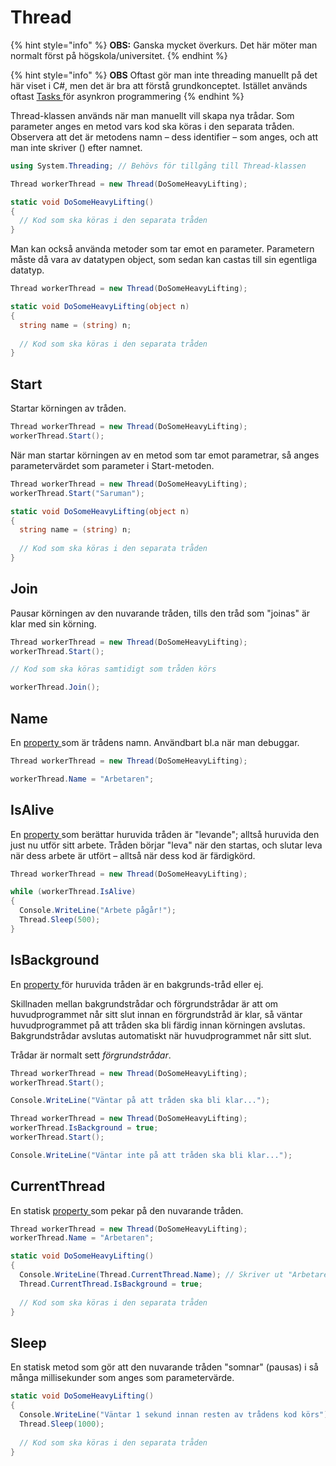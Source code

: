 # Thread

{% hint style="info" %}
**OBS:** Ganska mycket överkurs. Det här möter man normalt först på högskola/universitet.
{% endhint %}

{% hint style="info" %}
**OBS** Oftast gör man inte threading manuellt på det här viset i C#, men det är bra att förstå grundkonceptet. Istället används oftast [Tasks ](task.md)för asynkron programmering
{% endhint %}

Thread-klassen används när man manuellt vill skapa nya trådar. Som parameter anges en metod vars kod ska köras i den separata tråden. Observera att det är metodens namn – dess identifier – som anges, och att man inte skriver () efter namnet.

```csharp
using System.Threading; // Behövs för tillgång till Thread-klassen

Thread workerThread = new Thread(DoSomeHeavyLifting);

static void DoSomeHeavyLifting()
{
  // Kod som ska köras i den separata tråden
}
```

Man kan också använda metoder som tar emot en parameter. Parametern måste då vara av datatypen object, som sedan kan castas till sin egentliga datatyp.

```csharp
Thread workerThread = new Thread(DoSomeHeavyLifting);

static void DoSomeHeavyLifting(object n)
{
  string name = (string) n;
  
  // Kod som ska köras i den separata tråden
}
```

## Start

Startar körningen av tråden.

```csharp
Thread workerThread = new Thread(DoSomeHeavyLifting);
workerThread.Start();
```

När man startar körningen av en metod som tar emot parametrar, så anges parametervärdet som parameter i Start-metoden.

```csharp
Thread workerThread = new Thread(DoSomeHeavyLifting);
workerThread.Start("Saruman");

static void DoSomeHeavyLifting(object n)
{
  string name = (string) n;
  
  // Kod som ska köras i den separata tråden
}
```

## Join

Pausar körningen av den nuvarande tråden, tills den tråd som "joinas" är klar med sin körning.

```csharp
Thread workerThread = new Thread(DoSomeHeavyLifting);
workerThread.Start();

// Kod som ska köras samtidigt som tråden körs

workerThread.Join();
```

## Name

En [property ](../../klasser-och-objektorientering/inkapsling-och-properties.md#properties)som är trådens namn. Användbart bl.a när man debuggar.

```csharp
Thread workerThread = new Thread(DoSomeHeavyLifting);

workerThread.Name = "Arbetaren";
```

## IsAlive

En [property ](../../klasser-och-objektorientering/inkapsling-och-properties.md#properties)som berättar huruvida tråden är "levande"; alltså huruvida den just nu utför sitt arbete. Tråden börjar "leva" när den startas, och slutar leva när dess arbete är utfört – alltså när dess kod är färdigkörd.

```csharp
Thread workerThread = new Thread(DoSomeHeavyLifting);

while (workerThread.IsAlive)
{
  Console.WriteLine("Arbete pågår!");
  Thread.Sleep(500);
}
```

## IsBackground

En [property ](../../klasser-och-objektorientering/inkapsling-och-properties.md#properties)för huruvida tråden är en bakgrunds-tråd eller ej.

Skillnaden mellan bakgrundstrådar och förgrundstrådar är att om huvudprogrammet når sitt slut innan en förgrundstråd är klar, så väntar huvudprogrammet på att tråden ska bli färdig innan körningen avslutas. Bakgrundstrådar avslutas automatiskt när huvudprogrammet når sitt slut.

Trådar är normalt sett _förgrundstrådar_.

```csharp
Thread workerThread = new Thread(DoSomeHeavyLifting);
workerThread.Start();

Console.WriteLine("Väntar på att tråden ska bli klar...");
```

```csharp
Thread workerThread = new Thread(DoSomeHeavyLifting);
workerThread.IsBackground = true;
workerThread.Start();

Console.WriteLine("Väntar inte på att tråden ska bli klar...");
```

## CurrentThread

En statisk [property ](../../klasser-och-objektorientering/inkapsling-och-properties.md#properties)som pekar på den nuvarande tråden.

```csharp
Thread workerThread = new Thread(DoSomeHeavyLifting);
workerThread.Name = "Arbetaren";

static void DoSomeHeavyLifting()
{
  Console.WriteLine(Thread.CurrentThread.Name); // Skriver ut "Arbetaren"
  Thread.CurrentThread.IsBackground = true;
  
  // Kod som ska köras i den separata tråden
}
```

## Sleep

En statisk metod som gör att den nuvarande tråden "somnar" (pausas) i så många millisekunder som anges som parametervärde.

```csharp
static void DoSomeHeavyLifting()
{
  Console.WriteLine("Väntar 1 sekund innan resten av trådens kod körs");
  Thread.Sleep(1000);  
  
  // Kod som ska köras i den separata tråden
}
```

